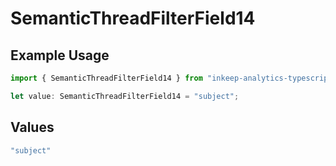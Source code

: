 # SemanticThreadFilterField14

## Example Usage

```typescript
import { SemanticThreadFilterField14 } from "inkeep-analytics-typescript/models/components";

let value: SemanticThreadFilterField14 = "subject";
```

## Values

```typescript
"subject"
```